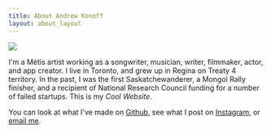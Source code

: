 ```yaml
---
title: About Andrew Konoff
layout: about_layout
---
```

<img class="author" src="{{ '/assets/images/the_author.jpeg' | relative_url }}">

I'm a Métis artist working as a songwriter, musician, writer, filmmaker, actor, and app creator. I live in Toronto, and grew up in Regina on Treaty 4 territory. In the past, I was the first Saskatchewanderer, a Mongol Rally finisher, and a recipient of National Research Council funding for a number of failed startups. This is my _Cool Website_.

You can look at what I've made on [Github](https://github.com/andkon), see what I post on [Instagram](https://instagram.com/konoff), or [email me](mailto:andrew.konoff@gmail.com).
